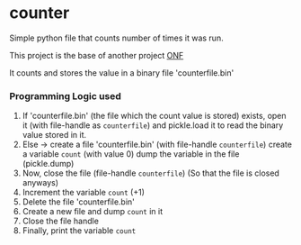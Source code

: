 # counter
Simple python file that counts number of times it was run.

This project is the base of another project [ONF](https://github.com/ShobanChiddarth/ONF)

It counts and stores the value in a binary file 'counterfile.bin'

### Programming Logic used
1. If 'counterfile.bin' (the file which the count value is stored) exists,
   open it (with file-handle as `counterfile`) and pickle.load it to read 
   the binary value stored in it.
2. Else -> create a file 'counterfile.bin' (with file-handle `counterfile`)
           create a variable `count` (with value 0)
           dump the variable in the file (pickle.dump)
3. Now, close the file (file-handle `counterfile`)
        (So that the file is closed anyways)
4. Increment the variable `count` (+1)
5. Delete the file 'counterfile.bin'
6. Create a new file and dump `count` in it
7. Close the file handle
8. Finally, print the variable `count`

